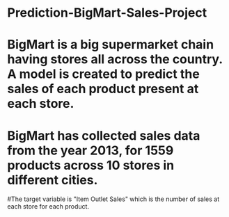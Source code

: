 # Prediction-BigMart-Sales-Project
# BigMart is a big supermarket chain having stores all across the country. A model is created to predict the sales of each product present at each store. 
# BigMart has collected sales data from the year 2013, for 1559 products across 10 stores in different cities.
#The target variable is "Item Outlet Sales" which is the number of sales at each store for each product.
